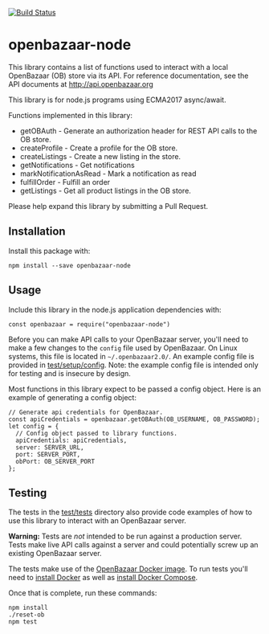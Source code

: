 [![Build Status](https://travis-ci.org/P2PVPS/openbazaar-node.svg?branch=master)](https://travis-ci.org/P2PVPS/openbazaar-node)

# openbazaar-node

This library contains a list of functions used to interact with a local
OpenBazaar (OB) store via its API. For reference documentation, see the API
documents at http://api.openbazaar.org

This library is for node.js programs using ECMA2017 async/await.

Functions implemented in this library:

* getOBAuth - Generate an authorization header for REST API calls to the OB store.
* createProfile - Create a profile for the OB store.
* createListings - Create a new listing in the store.
* getNotifications - Get notifications
* markNotificationAsRead - Mark a notification as read
* fulfillOrder - Fulfill an order
* getListings - Get all product listings in the OB store.



Please help expand this library by submitting a Pull Request.

## Installation

Install this package with:

`npm install --save openbazaar-node`

## Usage

Include this library in the node.js application dependencies with:

`const openbazaar = require("openbazaar-node")`

Before you can make API calls to your OpenBazaar server, you'll need to make a
few changes to the `config` file used by OpenBazaar. On Linux systems, this
file is located in `~/.openbazaar2.0/`. An example config file is provided
in [test/setup/config](test/setup/config). Note: the example config
file is intended only for testing and is insecure by design.

Most functions in this library expect to be passed a config object.
Here is an example of generating a config object:

```
// Generate api credentials for OpenBazaar.
const apiCredentials = openbazaar.getOBAuth(OB_USERNAME, OB_PASSWORD);
let config = {
  // Config object passed to library functions.
  apiCredentials: apiCredentials,
  server: SERVER_URL,
  port: SERVER_PORT,
  obPort: OB_SERVER_PORT
};
```

## Testing
The tests in the [test/tests](test/tests) directory also provide code examples of
how to use this library to interact with an OpenBazaar server.

**Warning:** Tests are *not* intended to be run against a production server. Tests
make live API calls against a server and could potentially screw up an existing
OpenBazaar server.

The tests make use of the [OpenBazaar Docker image](https://hub.docker.com/r/openbazaar/server/).
To run tests you'll need to [install Docker](https://www.digitalocean.com/community/tutorials/how-to-install-and-use-docker-on-ubuntu-16-04)
as well as [install Docker Compose](https://www.digitalocean.com/community/tutorials/how-to-install-docker-compose-on-ubuntu-16-04).

Once that is complete, run these commands:
```
npm install
./reset-ob
npm test
```
